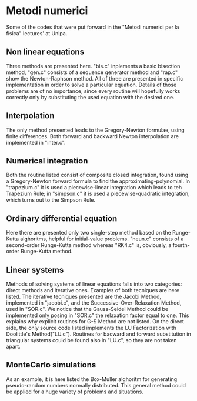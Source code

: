 # Metodi numerici
Some of the codes that were put forward in the "Metodi numerici per la fisica" lectures' at Unipa.

## Non linear equations
Three methods are presented here. "bis.c" inplements a basic bisection method, "gen.c" consists of a sequence generator method and "rap.c" show the Newton-Raphson method. 
All of three are presented in specific implementation in order to solve a particular equation. Details of those problems are of no importance, since every routine will hopefully works correctly only by substituting the used equation with the desired one.

## Interpolation
The only method presented leads to the Gregory-Newton formulae, using finite differences. Both forward and backward Newton interpolation are implemented in "inter.c".

## Numerical integration
Both the routine listed consist of composite closed integration, found using a Gregory-Newton forward formula to find the approximating-polynomial. In "trapezium.c" it is used a piecewise-linear integration which leads to teh Trapezium Rule; in "simpson.c" it is used a piecewise-quadratic integration, which turns out to the Simpson Rule.

## Ordinary differential equation
Here there are presented only two single-step method based on the Runge-Kutta alghoritms, helpful for initial-value problems. "heun.c" consists of a second-order Runge-Kutta method whereas "RK4.c" is, obviously, a fourth-order Runge-Kutta method. 

## Linear systems
Methods of solving systems of linear equations falls into two categories: direct methods and iterative ones. Examples of both tecniques are here listed. 
The iterative tecniques presented are the Jacobi Method, implemented in "jacobi.c", and the Successive-Over-Relaxation Method, used in "SOR.c". We notice that the Gauss-Seidel Method could be implemented only posing in "SOR.c" the relaxation factor equal to one. This explains why explicit routines for G-S Method are not listed.
On the direct side, the only source code listed implements the LU Factorization with Doolittle's Method("LU.c"). Routines for bacward and forward substitution in triangular systems could be found also in "LU.c", so they are not taken apart.

## MonteCarlo simulations
As an example, it is here listed the Box-Muller alghoritm for generating pseudo-random numbers normally distributed. This general method could be applied for a huge variety of problems and situations.
